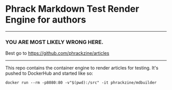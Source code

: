 # Phrack Markdown Test Render Engine for authors

---

### YOU ARE MOST LIKELY WRONG HERE.

Best go to <https://github.com/phrackzine/articles>

---

This repo contains the container engine to render articles for testing. It's pushed to DockerHub and started like so:

```shell
docker run --rm -p8080:80 -v"$(pwd):/src" -it phrackzine/mdbuilder
```


